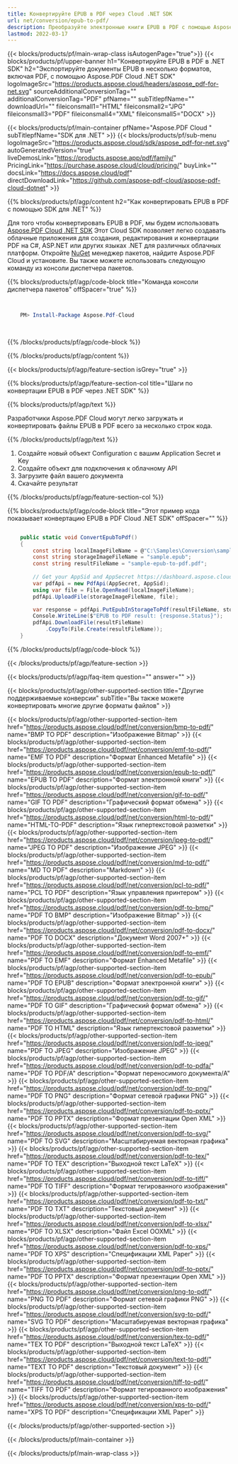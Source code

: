 ```yaml
---
title: Конвертируйте EPUB в PDF через Cloud .NET SDK
url: net/conversion/epub-to-pdf/
description: Преобразуйте электронные книги EPUB в PDF с помощью Aspose.PDF Cloud SDK для .NET. Идеально подходит для рабочих процессов цифровой публикации.
lastmod: 2022-03-17
---
```


{{< blocks/products/pf/main-wrap-class isAutogenPage="true">}}
{{< blocks/products/pf/upper-banner h1="Конвертируйте EPUB в PDF в .NET SDK" h2="Экспортируйте документы EPUB в несколько форматов, включая PDF, с помощью Aspose.PDF Cloud .NET SDK" logoImageSrc="https://products.aspose.cloud/headers/aspose_pdf-for-net.svg" sourceAdditionalConversionTag="" additionalConversionTag="PDF" pfName="" subTitlepfName="" downloadUrl="" fileiconsmall1="HTML" fileiconsmall2="JPG" fileiconsmall3="PDF" fileiconsmall4="XML" fileiconsmall5="DOCX" >}}

{{< blocks/products/pf/main-container pfName="Aspose.PDF Cloud " subTitlepfName="SDK для .NET" >}}
{{< blocks/products/pf/sub-menu logoImageSrc="https://products.aspose.cloud/sdk/aspose_pdf-for-net.svg"
autoGeneratedVersion="true"
liveDemosLink="https://products.aspose.app/pdf/family/" PricingLink="https://purchase.aspose.cloud/cloud/pricing/" buyLink="" docsLink="https://docs.aspose.cloud/pdf"  directDownloadLink="https://github.com/aspose-pdf-cloud/aspose-pdf-cloud-dotnet" >}}

{{% blocks/products/pf/agp/content h2="Как конвертировать EPUB в PDF с помощью SDK для .NET" %}}

Для того чтобы конвертировать EPUB в PDF, мы будем использовать
[Aspose.PDF Cloud .NET SDK](https://products.aspose.cloud/pdf/net/)
Этот Cloud SDK позволяет легко создавать облачные приложения для создания, редактирования и конвертации PDF на C#, ASP.NET или других языках .NET для различных облачных платформ. Откройте
[NuGet](https://www.nuget.org/packages/Aspose.Pdf-Cloud)
менеджер пакетов, найдите
Aspose.PDF Cloud
и установите. Вы также можете использовать следующую команду из консоли диспетчера пакетов.

{{% blocks/products/pf/agp/code-block title="Команда консоли диспетчера пакетов" offSpacer="true" %}}

```powershell

     
    PM> Install-Package Aspose.Pdf-Cloud
     
     

```

{{% /blocks/products/pf/agp/code-block %}}

{{% /blocks/products/pf/agp/content %}}

{{< blocks/products/pf/agp/feature-section isGrey="true" >}}

{{% blocks/products/pf/agp/feature-section-col title="Шаги по конвертации EPUB в PDF через .NET SDK" %}}

{{% blocks/products/pf/agp/text %}}

Разработчики Aspose.PDF Cloud могут легко загружать и конвертировать файлы EPUB в PDF всего за несколько строк кода.

{{% /blocks/products/pf/agp/text %}}

1. Создайте новый объект Configuration с вашим Application Secret и Key
1. Создайте объект для подключения к облачному API
1. Загрузите файл вашего документа
1. Скачайте результат

{{% /blocks/products/pf/agp/feature-section-col %}}



{{% blocks/products/pf/agp/code-block title="Этот пример кода показывает конвертацию EPUB в PDF Cloud .NET SDK" offSpacer="" %}}

```cs

    public static void ConvertEpubToPdf()
    {
        const string localImageFileName = @"C:\Samples\Conversion\sample.epub";
        const string storageImageFileName = "sample.epub";
        const string resultFileName = "sample-epub-to-pdf.pdf";
        
        // Get your AppSid and AppSecret https://dashboard.aspose.cloud (free registration required).
        var pdfApi = new PdfApi(AppSecret, AppSid);
        using var file = File.OpenRead(localImageFileName);
        pdfApi.UploadFile(storageImageFileName, file);

        var response = pdfApi.PutEpubInStorageToPdf(resultFileName, storageImageFileName);
        Console.WriteLine($"EPUB to PDF result: {response.Status}");
        pdfApi.DownloadFile(resultFileName)
            .CopyTo(File.Create(resultFileName));
    }
```

{{% /blocks/products/pf/agp/code-block %}}

{{< /blocks/products/pf/agp/feature-section >}}

{{< blocks/products/pf/agp/faq-item question="" answer="" >}}

{{< blocks/products/pf/agp/other-supported-section title="Другие поддерживаемые конверсии" subTitle="Вы также можете конвертировать многие другие форматы файлов" >}}

{{< blocks/products/pf/agp/other-supported-section-item href="https://products.aspose.cloud/pdf/net/conversion/bmp-to-pdf/" name="BMP TO PDF" description="Изображение Bitmap" >}}
{{< blocks/products/pf/agp/other-supported-section-item href="https://products.aspose.cloud/pdf/net/conversion/emf-to-pdf/" name="EMF TO PDF" description="Формат Enhanced Metafile" >}}
{{< blocks/products/pf/agp/other-supported-section-item href="https://products.aspose.cloud/pdf/net/conversion/epub-to-pdf/" name="EPUB TO PDF" description="Формат электронной книги" >}}
{{< blocks/products/pf/agp/other-supported-section-item href="https://products.aspose.cloud/pdf/net/conversion/gif-to-pdf/" name="GIF TO PDF" description="Графический формат обмена" >}}
{{< blocks/products/pf/agp/other-supported-section-item href="https://products.aspose.cloud/pdf/net/conversion/html-to-pdf/" name="HTML-TO-PDF" description="Язык гипертекстовой разметки" >}}
{{< blocks/products/pf/agp/other-supported-section-item href="https://products.aspose.cloud/pdf/net/conversion/jpeg-to-pdf/" name="JPEG TO PDF" description="Изображение JPEG" >}}
{{< blocks/products/pf/agp/other-supported-section-item href="https://products.aspose.cloud/pdf/net/conversion/md-to-pdf/" name="MD TO PDF" description="Markdown" >}}
{{< blocks/products/pf/agp/other-supported-section-item href="https://products.aspose.cloud/pdf/net/conversion/pcl-to-pdf/" name="PCL TO PDF" description="Язык управления принтером" >}}
{{< blocks/products/pf/agp/other-supported-section-item href="https://products.aspose.cloud/pdf/net/conversion/pdf-to-bmp/" name="PDF TO BMP" description="Изображение Bitmap" >}}
{{< blocks/products/pf/agp/other-supported-section-item href="https://products.aspose.cloud/pdf/net/conversion/pdf-to-docx/" name="PDF TO DOCX" description="Документ Word 2007+" >}}
{{< blocks/products/pf/agp/other-supported-section-item href="https://products.aspose.cloud/pdf/net/conversion/pdf-to-emf/" name="PDF TO EMF" description="Формат Enhanced Metafile" >}}
{{< blocks/products/pf/agp/other-supported-section-item href="https://products.aspose.cloud/pdf/net/conversion/pdf-to-epub/" name="PDF TO EPUB" description="Формат электронной книги" >}}
{{< blocks/products/pf/agp/other-supported-section-item href="https://products.aspose.cloud/pdf/net/conversion/pdf-to-gif/" name="PDF TO GIF" description="Графический формат обмена" >}}
{{< blocks/products/pf/agp/other-supported-section-item href="https://products.aspose.cloud/pdf/net/conversion/pdf-to-html/" name="PDF TO HTML" description="Язык гипертекстовой разметки" >}}
{{< blocks/products/pf/agp/other-supported-section-item href="https://products.aspose.cloud/pdf/net/conversion/pdf-to-jpeg/" name="PDF TO JPEG" description="Изображение JPEG" >}}
{{< blocks/products/pf/agp/other-supported-section-item href="https://products.aspose.cloud/pdf/net/conversion/pdf-to-pdfa/" name="PDF TO PDF/A" description="Формат переносимого документа/A" >}}
{{< blocks/products/pf/agp/other-supported-section-item href="https://products.aspose.cloud/pdf/net/conversion/pdf-to-png/" name="PDF TO PNG" description="Формат сетевой графики PNG" >}}
{{< blocks/products/pf/agp/other-supported-section-item href="https://products.aspose.cloud/pdf/net/conversion/pdf-to-pptx/" name="PDF TO PPTX" description="Формат презентации Open XML" >}}
{{< blocks/products/pf/agp/other-supported-section-item href="https://products.aspose.cloud/pdf/net/conversion/pdf-to-svg/" name="PDF TO SVG" description="Масштабируемая векторная графика" >}}
{{< blocks/products/pf/agp/other-supported-section-item href="https://products.aspose.cloud/pdf/net/conversion/pdf-to-tex/" name="PDF TO TEX" description="Выходной текст LaTeX" >}}
{{< blocks/products/pf/agp/other-supported-section-item href="https://products.aspose.cloud/pdf/net/conversion/pdf-to-tiff/" name="PDF TO TIFF" description="Формат тегированного изображения" >}}
{{< blocks/products/pf/agp/other-supported-section-item href="https://products.aspose.cloud/pdf/net/conversion/pdf-to-txt/" name="PDF TO TXT" description="Текстовый документ" >}}
{{< blocks/products/pf/agp/other-supported-section-item href="https://products.aspose.cloud/pdf/net/conversion/pdf-to-xlsx/" name="PDF TO XLSX" description="Файл Excel OOXML" >}}
{{< blocks/products/pf/agp/other-supported-section-item href="https://products.aspose.cloud/pdf/net/conversion/pdf-to-xps/" name="PDF TO XPS" description="Спецификации XML Paper" >}}
{{< blocks/products/pf/agp/other-supported-section-item href="https://products.aspose.cloud/pdf/net/conversion/pdf-to-pptx/" name="PDF TO PPTX" description="Формат презентации Open XML" >}}
{{< blocks/products/pf/agp/other-supported-section-item href="https://products.aspose.cloud/pdf/net/conversion/png-to-pdf/" name="PNG TO PDF" description="Формат сетевой графики PNG" >}}
{{< blocks/products/pf/agp/other-supported-section-item href="https://products.aspose.cloud/pdf/net/conversion/svg-to-pdf/" name="SVG TO PDF" description="Масштабируемая векторная графика" >}}
{{< blocks/products/pf/agp/other-supported-section-item href="https://products.aspose.cloud/pdf/net/conversion/tex-to-pdf/" name="TEX TO PDF" description="Выходной текст LaTeX" >}}
{{< blocks/products/pf/agp/other-supported-section-item href="https://products.aspose.cloud/pdf/net/conversion/text-to-pdf/" name="TEXT TO PDF" description="Текстовый документ" >}}
{{< blocks/products/pf/agp/other-supported-section-item href="https://products.aspose.cloud/pdf/net/conversion/tiff-to-pdf/" name="TIFF TO PDF" description="Формат тегированного изображения" >}}
{{< blocks/products/pf/agp/other-supported-section-item href="https://products.aspose.cloud/pdf/net/conversion/xps-to-pdf/" name="XPS TO PDF" description="Спецификации XML Paper" >}}

{{< /blocks/products/pf/agp/other-supported-section >}}

{{< /blocks/products/pf/main-container >}}

{{< /blocks/products/pf/main-wrap-class >}}



